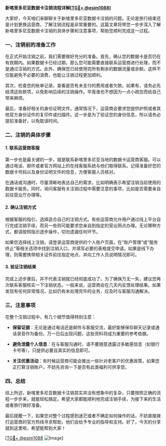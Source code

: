 **新喀里多尼亚数据卡注销流程详解[[TG💪+ @esim1088](https://t.me/s/esim1088)]**

大家好，今天咱们来聊聊关于新喀里多尼亚数据卡注销的问题。无论是旅行结束还是计划更换运营商，了解注销流程是非常重要的。这篇文章将带您一步步深入了解新喀里多尼亚数据卡注销的具体步骤和注意事项，帮助您顺利完成这一过程。

### 一、注销前的准备工作

在正式开始注销之前，我们需要做好充分的准备。首先，确认您的数据卡是否仍在有效期内。如果数据卡已经过期，那么您可能需要直接联系运营商进行处理，而不是通过注销的方式。此外，确保您已经使用完所有剩余的数据流量或余额。这样不仅能避免不必要的浪费，也能让注销过程更加顺利。

其次，检查您的账单记录。查看是否有未支付的费用或者欠款。如果有，请务必先结清这些款项，以免影响后续的注销操作。毕竟谁也不想因为一点小疏忽而给自己带来麻烦。

最后，准备好相关的身份证明文件。通常情况下，运营商会要求您提供护照或者其他官方身份证件的复印件或扫描件。这一步是为了验证您的身份信息，所以请务必提前准备好，以免耽误时间。

### 二、注销的具体步骤

#### 1. 联系运营商客服

第一步也是最关键的一步，就是联系新喀里多尼亚当地的数据卡运营商客服。可以通过电话、邮件或者官方网站上的在线客服系统与他们取得联系。记得准备好您的数据卡号码以及身份证明文件的信息，方便客服人员核对。

在通话或沟通时，尽量清晰地表达自己的需求，比如明确表示希望注销当前使用的数据卡服务。同时，询问客服有关注销过程中需要注意的事项，比如是否需要亲自前往营业厅办理等。

#### 2. 确认注销方式

根据客服的指引，选择适合自己的注销方式。有些运营商允许用户通过线上平台自行完成注销手续，而另一些则可能要求您亲自到指定的营业网点办理。无论哪种方式，都请按照指示逐步操作，切勿遗漏任何环节。

如果您选择线上注销，请登录运营商提供的个人账户页面，在“账户管理”或“服务终止”等相关选项中找到注销入口，并填写必要的表格提交申请。如果是线下办理，则需要携带相关证件前往指定地点，并向工作人员说明情况即可。

#### 3. 验证注销结果

完成上述步骤后，并不代表注销就已经彻底成功了。为了确保万无一失，建议您再次联系客服核实一下注销状态。一般来说，运营商会在几天内反馈处理结果。如果发现有任何异常情况，比如仍有未处理完毕的业务，应及时与客服沟通解决。

### 三、注意事项

在整个注销过程中，有几个细节值得特别注意：

- **保留证据**：无论是通过电话还是邮件与客服交流，最好能够保存聊天记录或通话录音作为备份。万一日后出现问题，这些资料将成为重要的参考依据。
  
- **避免泄露个人信息**：在与客服沟通时，请不要随意透露过多敏感信息（如银行卡号等），只提供必要且真实的信息即可。

- **关注优惠活动**：有时候运营商可能会推出一些针对老客户的优惠政策，如果您正打算注销账户，不妨先咨询一下是否有此类福利可供享受。

### 四、总结

综上所述，新喀里多尼亚数据卡注销其实并没有想象中的复杂，只要按照正确的流程一步步来，就能轻松搞定。希望大家都能顺利地完成注销手续，为接下来的生活或者旅行做好准备。

最后提醒一下，如果您对整个过程感到迷茫或者不确定如何操作的话，不妨直接拨打运营商的官方热线寻求帮助，他们会给予专业的指导和支持。好了，今天的分享就到这里啦，希望能帮到大家！

[[TG💪+ @esim1088](https://t.me/s/esim1088) ![Image](https://i.postimg.cc/4NQfJmqS/Snipaste-2025-05-13-00-14-12.png)]